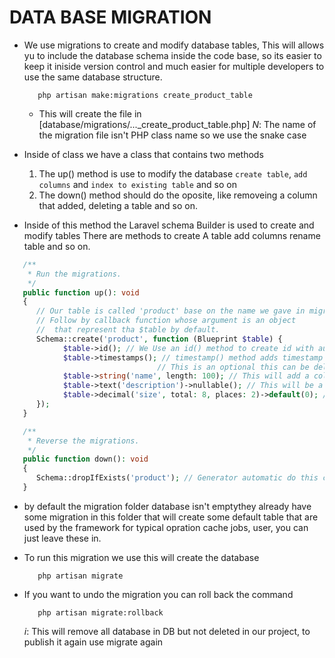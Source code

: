 # DATA BASE MIGRATION

   * We use migrations to create and modify database tables, This will allows yu to include 
      the database schema inside the code base, so its easier to keep it iniside version control
      and much easier for multiple developers to use the same database structure.
      ```
         php artisan make:migrations create_product_table
      ```
      * This will create the file in 
         [database/migrations/..._create_product_table.php]
      _N_: The name of the migration file isn't PHP class name so we use the snake case
   
   * Inside of class we have a class that contains two methods
      1. The up() method is use to modify the database `create table`, `add columns` and `index to existing table` and so on
      2. The down() method should do the oposite, like removeing a column that added, deleting a table and so on.

   - Inside of this method the Laravel schema Builder is used to create and modify tables 
   There are methods to create A table add columns rename table and so on.

   ```php
      /**
       * Run the migrations.
       */
      public function up(): void
      {        
         // Our table is called 'product' base on the name we gave in migration file
         // Follow by callback function whose argument is an object
         //  that represent tha $table by default.
         Schema::create('product', function (Blueprint $table) {
               $table->id(); // We Use an id() method to create id with autoincrement integer
               $table->timestamps(); // timestamp() method adds timestamp columns called created_at and updated_at thi will add in db.
                                    // This is an optional this can be delete if you like
               $table->string('name', length: 100); // This will add a column in DB with a varchar and defaulth length is 255, but you can define the length with length: argument Eg.('name', length:100)
               $table->text('description')->nullable(); // This will be a TEXT type, default columns dont accept null value you can specify this by adding a call to the neunable method ('description')->nullable()
               $table->decimal('size', total: 8, places: 2)->default(0); // It can store values like: 123456.78, 45.00, 0.01 or 0 by default.
         });
      }

      /**
       * Reverse the migrations.
       */
      public function down(): void
      {
         Schema::dropIfExists('product'); // Generator automatic do this code for us to make our upmethod reverse
      }

   ```
   * by default the migration folder database isn't emptythey already have some migration in this folder that will
   create some default table that are used by the framework for typical opration cache jobs, user, you can just leave these in. 

   * To run this migration we use this will create the database 
      ```   
         php artisan migrate
      ```

   * If you want to undo the migration you can roll back the command 
      ```   
         php artisan migrate:rollback
      ```
      _i_: This will remove all database in DB
      but not deleted in our project, to publish it again use migrate again































